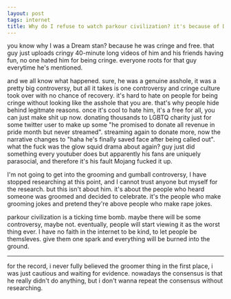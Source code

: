 ```yaml
---
layout: post
tags: internet
title: Why do I refuse to watch parkour civilization? it's because of Dream.
---
```


you know why I was a Dream stan? because he was cringe and free. that guy just uploads cringy 40-minute long videos of him and his friends having fun, no one hated him for being cringe. everyone roots for that guy everytime he's mentioned.

and we all know what happened. sure, he was a genuine asshole, it was a pretty big controversy, but all it takes is one controversy and cringe culture took over with no chance of recovery. it's hard to hate on people for being cringe without looking like the asshole that you are. that's why people hide behind legitmate reasons. once it's cool to hate him, it's a free for all, you can just make shit up now. donating thousands to LGBTQ charity just for some twitter user to make up some "he promised to donate all revenue in pride month but never streamed". streaming again to donate more, now the narrative changes to "haha he's finally saved face after being called out". what the fuck was the glow squid drama about again? guy just did something every youtuber does but apparently his fans are uniquely parasocial, and therefore it's his fault Mojang fucked it up.

I'm not going to get into the grooming and gumball controversy, I have stopped researching at this point, and I cannot trust anyone but myself for the research. but this isn't about him. it's about the people who heard someone was groomed and decided to celebrate. it's the people who make grooming jokes and pretend they're above people who make rape jokes.

parkour civilization is a ticking time bomb. maybe there will be some controversy, maybe not. eventually, people will start viewing it as the worst thing ever. I have no faith in the internet to be kind, to let people be themsleves. give them one spark and everything will be burned into the ground.

---

for the record, i never fully believed the groomer thing in the first place, i was just cautious and waiting for evidence. nowadays the consensus is that he really didn't do anything, but i don't wanna repeat the consensus without researching.
